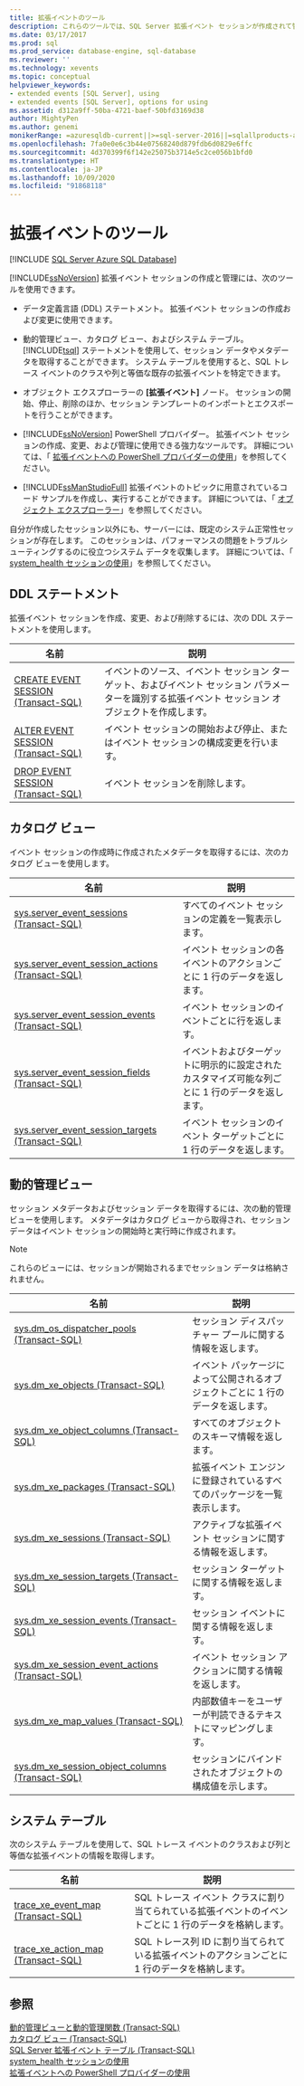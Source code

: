 ```yaml
---
title: 拡張イベントのツール
description: これらのツールでは、SQL Server 拡張イベント セッションが作成されて管理されます。 自分が作成したセッション以外にも、サーバーには、既定のシステム正常性セッションが存在します。
ms.date: 03/17/2017
ms.prod: sql
ms.prod_service: database-engine, sql-database
ms.reviewer: ''
ms.technology: xevents
ms.topic: conceptual
helpviewer_keywords:
- extended events [SQL Server], using
- extended events [SQL Server], options for using
ms.assetid: d312a9ff-50ba-4721-baef-50bfd3169d38
author: MightyPen
ms.author: genemi
monikerRange: =azuresqldb-current||>=sql-server-2016||=sqlallproducts-allversions||>=sql-server-linux-2017||=azuresqldb-mi-current
ms.openlocfilehash: 7fa0e0e6c3b44e07568240d879fdb6d0829e6ffc
ms.sourcegitcommit: 4d370399f6f142e25075b3714e5c2ce056b1bfd0
ms.translationtype: HT
ms.contentlocale: ja-JP
ms.lasthandoff: 10/09/2020
ms.locfileid: "91868118"
---
```

# <a name="extended-events-tools"></a>拡張イベントのツール

[!INCLUDE [SQL Server Azure SQL Database](../../includes/applies-to-version/sql-asdb.md)]

  [!INCLUDE[ssNoVersion](../../includes/ssnoversion-md.md)] 拡張イベント セッションの作成と管理には、次のツールを使用できます。  
  
-   データ定義言語 (DDL) ステートメント。 拡張イベント セッションの作成および変更に使用できます。  
  
-   動的管理ビュー、カタログ ビュー、およびシステム テーブル。 [!INCLUDE[tsql](../../includes/tsql-md.md)] ステートメントを使用して、セッション データやメタデータを取得することができます。 システム テーブルを使用すると、SQL トレース イベントのクラスや列と等価な既存の拡張イベントを特定できます。  
  
-   オブジェクト エクスプローラーの **[拡張イベント]** ノード。 セッションの開始、停止、削除のほか、セッション テンプレートのインポートとエクスポートを行うことができます。  
  
-   [!INCLUDE[ssNoVersion](../../includes/ssnoversion-md.md)] PowerShell プロバイダー。 拡張イベント セッションの作成、変更、および管理に使用できる強力なツールです。 詳細については、「 [拡張イベントへの PowerShell プロバイダーの使用](../../relational-databases/extended-events/use-the-powershell-provider-for-extended-events.md)」を参照してください。  
  
-   [!INCLUDE[ssManStudioFull](../../includes/ssmanstudiofull-md.md)] 拡張イベントのトピックに用意されているコード サンプルを作成し、実行することができます。 詳細については、「 [オブジェクト エクスプローラー](../../ssms/object/object-explorer.md)」を参照してください。  
  
 自分が作成したセッション以外にも、サーバーには、既定のシステム正常性セッションが存在します。 このセッションは、パフォーマンスの問題をトラブルシューティングするのに役立つシステム データを収集します。 詳細については、「 [system_health セッションの使用](../../relational-databases/extended-events/use-the-system-health-session.md)」を参照してください。  
  
## <a name="ddl-statements"></a>DDL ステートメント  
 拡張イベント セッションを作成、変更、および削除するには、次の DDL ステートメントを使用します。  
  
|名前|説明|  
|----------|-----------------|  
|[CREATE EVENT SESSION &#40;Transact-SQL&#41;](../../t-sql/statements/create-event-session-transact-sql.md)|イベントのソース、イベント セッション ターゲット、およびイベント セッション パラメーターを識別する拡張イベント セッション オブジェクトを作成します。|  
|[ALTER EVENT SESSION &#40;Transact-SQL&#41;](../../t-sql/statements/alter-event-session-transact-sql.md)|イベント セッションの開始および停止、またはイベント セッションの構成変更を行います。|  
|[DROP EVENT SESSION &#40;Transact-SQL&#41;](../../t-sql/statements/drop-event-session-transact-sql.md)|イベント セッションを削除します。|  
  
## <a name="catalog-views"></a>カタログ ビュー  
 イベント セッションの作成時に作成されたメタデータを取得するには、次のカタログ ビューを使用します。  
  
|名前|説明|  
|----------|-----------------|  
|[sys.server_event_sessions &#40;Transact-SQL&#41;](../../relational-databases/system-catalog-views/sys-server-event-sessions-transact-sql.md)|すべてのイベント セッションの定義を一覧表示します。|  
|[sys.server_event_session_actions &#40;Transact-SQL&#41;](../../relational-databases/system-catalog-views/sys-server-event-session-actions-transact-sql.md)|イベント セッションの各イベントのアクションごとに 1 行のデータを返します。|  
|[sys.server_event_session_events &#40;Transact-SQL&#41;](../../relational-databases/system-catalog-views/sys-server-event-session-events-transact-sql.md)|イベント セッションのイベントごとに行を返します。|  
|[sys.server_event_session_fields &#40;Transact-SQL&#41;](../../relational-databases/system-catalog-views/sys-server-event-session-fields-transact-sql.md)|イベントおよびターゲットに明示的に設定されたカスタマイズ可能な列ごとに 1 行のデータを返します。|  
|[sys.server_event_session_targets &#40;Transact-SQL&#41;](../../relational-databases/system-catalog-views/sys-server-event-session-targets-transact-sql.md)|イベント セッションのイベント ターゲットごとに 1 行のデータを返します。|  
  
## <a name="dynamic-management-views"></a>動的管理ビュー  
 セッション メタデータおよびセッション データを取得するには、次の動的管理ビューを使用します。 メタデータはカタログ ビューから取得され、セッション データはイベント セッションの開始時と実行時に作成されます。  
  
> [!NOTE]  
>  これらのビューには、セッションが開始されるまでセッション データは格納されません。  
  
|名前|説明|  
|----------|-----------------|  
|[sys.dm_os_dispatcher_pools &#40;Transact-SQL&#41;](../../relational-databases/system-dynamic-management-views/sys-dm-os-dispatcher-pools-transact-sql.md)|セッション ディスパッチャー プールに関する情報を返します。|  
|[sys.dm_xe_objects &#40;Transact-SQL&#41;](../../relational-databases/system-dynamic-management-views/sys-dm-xe-objects-transact-sql.md)|イベント パッケージによって公開されるオブジェクトごとに 1 行のデータを返します。|  
|[sys.dm_xe_object_columns &#40;Transact-SQL&#41;](../../relational-databases/system-dynamic-management-views/sys-dm-xe-object-columns-transact-sql.md)|すべてのオブジェクトのスキーマ情報を返します。|  
|[sys.dm_xe_packages &#40;Transact-SQL&#41;](../../relational-databases/system-dynamic-management-views/sys-dm-xe-packages-transact-sql.md)|拡張イベント エンジンに登録されているすべてのパッケージを一覧表示します。|  
|[sys.dm_xe_sessions &#40;Transact-SQL&#41;](../../relational-databases/system-dynamic-management-views/sys-dm-xe-sessions-transact-sql.md)|アクティブな拡張イベント セッションに関する情報を返します。|  
|[sys.dm_xe_session_targets &#40;Transact-SQL&#41;](../../relational-databases/system-dynamic-management-views/sys-dm-xe-session-targets-transact-sql.md)|セッション ターゲットに関する情報を返します。|  
|[sys.dm_xe_session_events &#40;Transact-SQL&#41;](../../relational-databases/system-dynamic-management-views/sys-dm-xe-session-events-transact-sql.md)|セッション イベントに関する情報を返します。|  
|[sys.dm_xe_session_event_actions &#40;Transact-SQL&#41;](../../relational-databases/system-dynamic-management-views/sys-dm-xe-session-event-actions-transact-sql.md)|イベント セッション アクションに関する情報を返します。|  
|[sys.dm_xe_map_values &#40;Transact-SQL&#41;](../../relational-databases/system-dynamic-management-views/sys-dm-xe-map-values-transact-sql.md)|内部数値キーをユーザーが判読できるテキストにマッピングします。|  
|[sys.dm_xe_session_object_columns &#40;Transact-SQL&#41;](../../relational-databases/system-dynamic-management-views/sys-dm-xe-session-object-columns-transact-sql.md)|セッションにバインドされたオブジェクトの構成値を示します。|  
  
## <a name="system-tables"></a>システム テーブル  
 次のシステム テーブルを使用して、SQL トレース イベントのクラスおよび列と等価な拡張イベントの情報を取得します。  
  
|名前|説明|  
|----------|-----------------|  
|[trace_xe_event_map &#40;Transact-SQL&#41;](../../relational-databases/system-tables/extended-events-tables-trace-xe-event-map.md)|SQL トレース イベント クラスに割り当てられている拡張イベントのイベントごとに 1 行のデータを格納します。|  
|[trace_xe_action_map &#40;Transact-SQL&#41;](../../relational-databases/system-tables/extended-events-tables-trace-xe-action-map.md)|SQL トレース列 ID に割り当てられている拡張イベントのアクションごとに 1 行のデータを格納します。|  
  
## <a name="see-also"></a>参照  
 [動的管理ビューと動的管理関数 &#40;Transact-SQL&#41;](~/relational-databases/system-dynamic-management-views/system-dynamic-management-views.md)   
 [カタログ ビュー &#40;Transact-SQL&#41;](../../relational-databases/system-catalog-views/catalog-views-transact-sql.md)   
 [SQL Server 拡張イベント テーブル &#40;Transact-SQL&#41;](../system-tables/system-tables-transact-sql.md)   
 [system_health セッションの使用](../../relational-databases/extended-events/use-the-system-health-session.md)   
 [拡張イベントへの PowerShell プロバイダーの使用](../../relational-databases/extended-events/use-the-powershell-provider-for-extended-events.md)  
  
